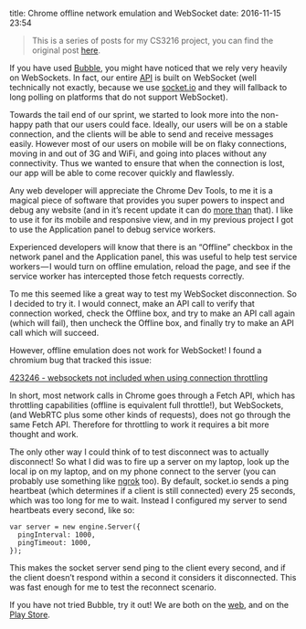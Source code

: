 title: Chrome offline network emulation and WebSocket
date: 2016-11-15 23:54

> This is a series of posts for my CS3216 project, you can find the original post [here](https://medium.com/@ngzhian/chrome-offline-network-emulation-and-websocket-6ecc914e2308#.xvqzgk53z).

If you have used [Bubble](http://getbubblechat.com/), you might have noticed that we rely very heavily on WebSockets. In fact, our entire [API](https://github.com/CS3216-Bubble/bubble) is built on WebSocket (well technically not exactly, because we use [socket.io](http://socket.io/) and they will fallback to long polling on platforms that do not support WebSocket).

Towards the tail end of our sprint, we started to look more into the non-happy path that our users could face. Ideally, our users will be on a stable connection, and the clients will be able to send and receive messages easily. However most of our users on mobile will be on flaky connections, moving in and out of 3G and WiFi, and going into places without any connectivity. Thus we wanted to ensure that when the connection is lost, our app will be able to come recover quickly and flawlessly.

Any web developer will appreciate the Chrome Dev Tools, to me it is a magical piece of software that provides you super powers to inspect and debug any website (and in it’s recent update it can do [more than](https://www.youtube.com/watch?v=HF1luRD4Qmk) that). I like to use it for its mobile and responsive view, and in my previous project I got to use the Application panel to debug service workers.

Experienced developers will know that there is an “Offline” checkbox in the network panel and the Application panel, this was useful to help test service workers — I would turn on offline emulation, reload the page, and see if the service worker has intercepted those fetch requests correctly.

To me this seemed like a great way to test my WebSocket disconnection. So I decided to try it. I would connect, make an API call to verify that connection worked, check the Offline box, and try to make an API call again (which will fail), then uncheck the Offline box, and finally try to make an API call which will succeed.

However, offline emulation does not work for WebSocket! I found a chromium bug that tracked this issue:

[423246 - websockets not included when using connection throttling](https://bugs.chromium.org/p/chromium/issues/detail?id=423246)

In short, most network calls in Chrome goes through a Fetch API, which has throttling capabilities (offline is equivalent full throttle!), but WebSockets, (and WebRTC plus some other kinds of requests), does not go through the same Fetch API. Therefore for throttling to work it requires a bit more thought and work.

The only other way I could think of to test disconnect was to actually disconnect! So what I did was to fire up a server on my laptop, look up the local ip on my laptop, and on my phone connect to the server (you can probably use something like [ngrok](https://ngrok.com/) too). By default, socket.io sends a ping heartbeat (which determines if a client is still connected) every 25 seconds, which was too long for me to wait. Instead I configured my server to send heartbeats every second, like so:

```
var server = new engine.Server({
  pingInterval: 1000,
  pingTimeout: 1000,
});
```

This makes the socket server send ping to the client every second, and if the client doesn’t respond within a second it considers it disconnected. This was fast enough for me to test the reconnect scenario.

If you have not tried Bubble, try it out! We are both on the [web](http://app.bubble.com/), and on the [Play Store](https://play.google.com/store/apps/details?id=com.bubblers.bubble).
